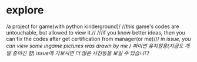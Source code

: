 # explore
/a project for game(with python kinderground)/
//this game's codes are untouchable, but allowed to view it.//
///if you know better ideas, then you can fix the codes after get certification from manager(or me)///
*in issue, you can view some ingame pictures was drawn by me* /
*파이썬 유치원용(지금도 개발 중이긴 함)*
*issue에 가보시면 더 많은 사진등을 보실 수 있습니다*
